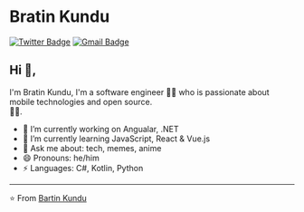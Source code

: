 # Bratin Kundu 
[![Twitter Badge](https://img.shields.io/badge/-@BratinKundu-1ca0f1?style=flat-square&labelColor=1ca0f1&logo=twitter&logoColor=white&link=https://twitter.com/BratinKundu)](https://twitter.com/BratinKundu) 
[![Gmail Badge](https://img.shields.io/badge/-bkundu53@gmail.com-c14438?style=flat-square&logo=Gmail&logoColor=white&link=mailto:kraghav123@gmail.com)](mailto:bkundu3@gmail.com)

## Hi 👋, 
I'm Bratin Kundu, I'm a software engineer 👨‍💻 who is passionate about mobile technologies and open source.  
🏄‍♂️. 

- 🔭 I’m currently working on Angualar, .NET
- 🌱 I’m currently learning JavaScript, React & Vue.js
- 💬 Ask me about: tech, memes, anime
- 😄 Pronouns: he/him
-  ⚡ Languages: C#, Kotlin, Python



---
⭐️ From [Bartin Kundu](https://github.com/bratinkundu)
